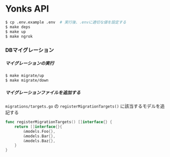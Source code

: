 # Yonks API

```bash
$ cp .env.example .env  # 実行後、.envに適切な値を設定する
$ make deps
$ make up
$ make ngrok
```

### DBマイグレーション

##### マイグレーションの実行

```bash
$ make migrate/up
$ make migrate/down
```

##### マイグレーションファイルを追加する

`migrations/targets.go` の `registerMigrationTargets()` に該当するモデルを追記する

```go
func registerMigrationTargets() []interface{} {
	return []interface{}{
		&models.Foo{},
        &models.Bar{},
        &models.Baz{},
	}
}
```
